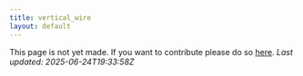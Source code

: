 ```yaml
---
title: vertical_wire
layout: default
---
```


This page is not yet made. If you want to contribute please do so [here](https://github.com/CrazyH2/Bigstone/blob/wiki/components/vertical_wire.md).
_Last updated: 2025-06-24T19:33:58Z_
